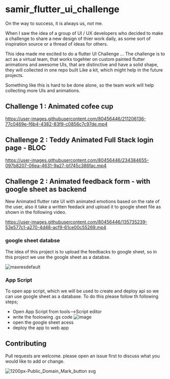 # samir_flutter_ui_challenge

On the way to success, it is always us, not me.

When I saw the idea of a group of UI / UX developers who decided to make a challenge to share a new design of thier work daily, as some sort of inspiration source or a thread of ideas for others. 

This idea made me excited to do a flutter UI Challenge … The challenge is to act as a virtual team, that works togehter on custom painted flutter animations and awesome UIs, that are distinctive and have a solid shape, they will collected in one repo built Like a kit, which might help in the future projects.

Something like this is hard to be done alone, so the team work will help collecting more UIs and animations. 

## Challenge 1 : Animated cofee cup 
https://user-images.githubusercontent.com/80456446/211206136-77c0469e-f6b4-4382-83f9-c0856c7c97de.mp4

## Challenge 2 : Teddy Animated Full Stack login page - BLOC  
https://user-images.githubusercontent.com/80456446/234384655-097b8207-06ea-4631-9a27-b1745c386fac.mp4

 ## Challenge 2 : Animated feedback form - with google sheet as backend 
 New Animated flutter rate UI with animated emotions based on the rate of the user, also it take a written feedack and upload it to google sheet file as shown in the following video.
 

https://user-images.githubusercontent.com/80456446/135735239-53e577c1-a270-4d48-acf9-61ce00c55269.mp4



### google sheet databse

The idea of this project is to upload the feedbacks to google sheet, so in this project we use the google sheet as a databse.

![maxresdefault](https://user-images.githubusercontent.com/80456446/135735384-23955913-1b1d-4302-958f-1e93c5fbef66.jpg)


### App Script 
To open app script, which we will be used to create and deploy api so we can use google sheet as a database. To do this please follow th following steps;

- Open App Script from tools-->Script editor
- write the foolowing .gs code
![image](https://user-images.githubusercontent.com/80456446/135735468-4492ef11-5af9-4f32-a476-6f5fe6476ffa.png)
- open the google sheet acess 
- deploy the app to web app


## Contributing
Pull requests are welcome. please open an issue first to discuss what you would like to add or change.


![1200px-Public_Domain_Mark_button svg](https://user-images.githubusercontent.com/80456446/134284403-2e2f001c-0a9e-46f1-8ab4-fb6618c126fc.png)
